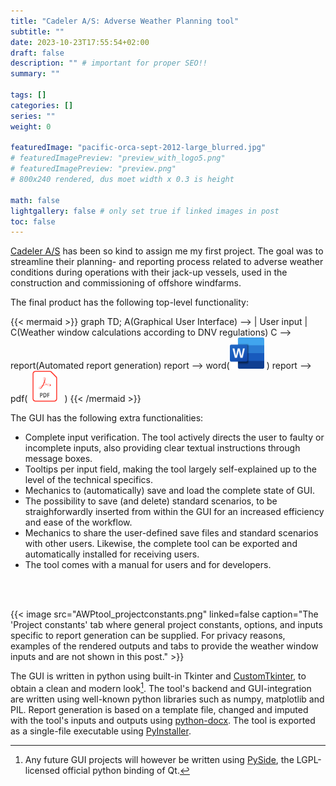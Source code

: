 ```yaml
---
title: "Cadeler A/S: Adverse Weather Planning tool"
subtitle: ""
date: 2023-10-23T17:55:54+02:00
draft: false
description: "" # important for proper SEO!!
summary: "" 

tags: []
categories: []
series: ""
weight: 0

featuredImage: "pacific-orca-sept-2012-large_blurred.jpg"
# featuredImagePreview: "preview_with_logo5.png"
# featuredImagePreview: "preview.png"
# 800x240 rendered, dus moet width x 0.3 is height

math: false
lightgallery: false # only set true if linked images in post
toc: false
---
```


[Cadeler A/S](https://www.cadeler.com/) has been so kind to assign me my first project. The goal was to streamline their planning- and reporting process related to adverse weather conditions during operations with their jack-up vessels, used in the construction and commissioning of offshore windfarms. 
<!--more-->

The final product has the following top-level functionality:

<style>
#pdf_img {
    margin: 0 7.5px;
}
#mermaid_mobile {
    display:none;
}
@media only screen and (max-width: 960px) {
    #mermaid_mobile {
        display:inherit;
    }
    #mermaid_desktop {
        display:none;
    }
}
</style>

<div id="mermaid_desktop">
{{< mermaid >}}
graph LR;
    A(Graphical User Interface) --> | User input | C(Weather window calculations <br/>according to DNV regulations)
    C --> report(Automated report generation)
    report --> word(<img src='Microsoft_Office_Word.png' width='55px' height='50px' > )
    report --> pdf(<img src='Adobe_PDF-removebg.png' width='40px' height='50px' id='pdf_img' /> )
{{< /mermaid >}}
</div>

<div id="mermaid_mobile">
{{< mermaid >}}
graph TD;
    A(Graphical User Interface) --> | User input | C(Weather window calculations according to DNV regulations)
    C --> report(Automated report generation)
    report --> word(<img src='Microsoft_Office_Word.png' width='55px' height='50px' > )
    report --> pdf(<img src='Adobe_PDF-removebg.png' width='40px' height='50px' id='pdf_img' /> )
{{< /mermaid >}}
</div>

The GUI has the following extra functionalities:

- Complete input verification. The tool actively directs the user to faulty or incomplete inputs, also providing clear textual instructions through message boxes.
- Tooltips per input field, making the tool largely self-explained up to the level of the technical specifics.
- Mechanics to (automatically) save and load the complete state of GUI.
- The possibility to save (and delete) standard scenarios, to be straighforwardly inserted from within the GUI for an increased efficiency and ease of the workflow.
- Mechanics to share the user-defined save files and standard scenarios with other users. Likewise, the complete tool can be exported and automatically installed for receiving users.
- The tool comes with a manual for users and for developers.
<br/>
<br/>

{{< image src="AWPtool_projectconstants.png" linked=false caption="The 'Project constants' tab where general project constants, options, and inputs specific to report generation can be supplied. For privacy reasons, examples of the rendered outputs and tabs to provide the weather window inputs and are not shown in this post." >}}

The GUI is written in python using built-in Tkinter and [CustomTkinter](https://github.com/TomSchimansky/CustomTkinter), to obtain a clean and modern look[^1]. The tool's backend and GUI-integration are written using well-known python libraries such as numpy, matplotlib and PIL. Report generation is based on a template file, changed and imputed with the tool's inputs and outputs using [python-docx](https://github.com/python-openxml/python-docx). The tool is exported as a single-file executable using [PyInstaller](https://pyinstaller.org/en/stable/).

[^1]: Any future GUI projects will however be written using [PySide](https://www.qt.io/qt-for-python), the LGPL-licensed official python binding of Qt.





